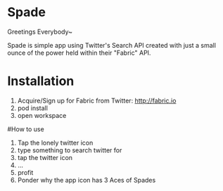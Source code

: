 # Spade
Greetings Everybody~

Spade is simple app using Twitter's Search API created with just a small ounce of the power held within their "Fabric" API.

# Installation
1. Acquire/Sign up for Fabric from Twitter: http://fabric.io
2. pod install
3. open workspace

#How to use
1. Tap the lonely twitter icon
2. type something to search twitter for
3. tap the twitter icon
4. ...
5. profit
6. Ponder why the app icon has 3 Aces of Spades

